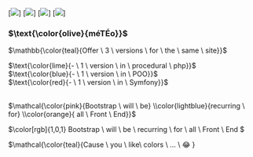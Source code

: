 [![](https://img.shields.io/badge/BOOTSTRAP-blue?style=for-the-badge)]
[![](https://img.shields.io/badge/PHP-blueviolet?style=for-the-badge)]
[![](https://img.shields.io/badge/POO-yellow?style=for-the-badge)]
[![](https://img.shields.io/badge/SYMFONY.io-orange?style=for-the-badge)]

### $\text{\color{olive}{méTÉo}}$

$\mathbb{\color{teal}{Offer \ 3 \ versions \ for \ the \ same \ site}}$

$\text{\color{lime}{- \ 1 \ version \ in \ procedural \ php}}$ <br>
$\text{\color{blue}{- \ 1 \ version \ in \ POO}}$ <br>
$\text{\color{red}{- \ 1 \ version \ in \ Symfony}}$ <br><br>

$\mathcal{\color{pink}{Bootstrap \ will \ be} \\color{lightblue}{recurring \ for} \\color{orange}{ all \ Front \ End}}$


$\color[rgb]{1,0,1} Bootstrap \ will  \ be \ recurring  \ for  \ all  \ Front  \ End $ <br>

$\mathcal{\color{teal}{Cause \ you \ like\ colors \ ... \ :joy: }

